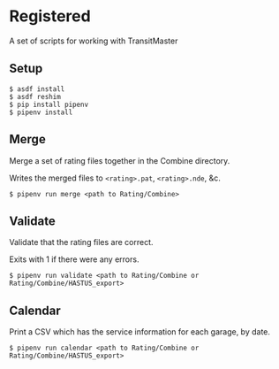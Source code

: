 # Registered

A set of scripts for working with TransitMaster

## Setup

```
$ asdf install
$ asdf reshim
$ pip install pipenv
$ pipenv install
```

## Merge

Merge a set of rating files together in the Combine directory.

Writes the merged files to `<rating>.pat`, `<rating>.nde`, &c.

```
$ pipenv run merge <path to Rating/Combine>
```

## Validate

Validate that the rating files are correct.

Exits with 1 if there were any errors.

```
$ pipenv run validate <path to Rating/Combine or Rating/Combine/HASTUS_export>
```

## Calendar

Print a CSV which has the service information for each garage, by date.

```
$ pipenv run calendar <path to Rating/Combine or Rating/Combine/HASTUS_export>
```
